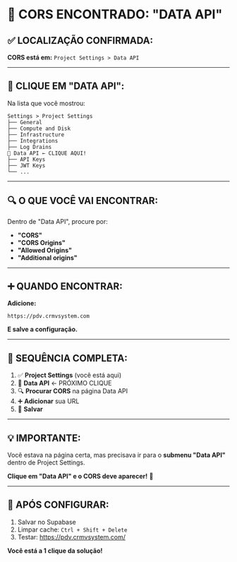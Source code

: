 # 🎯 CORS ENCONTRADO: "DATA API"

## ✅ LOCALIZAÇÃO CONFIRMADA:

**CORS está em:** `Project Settings > Data API`

---

## 🚀 CLIQUE EM "DATA API":

Na lista que você mostrou:
```
Settings > Project Settings
├── General
├── Compute and Disk
├── Infrastructure  
├── Integrations
├── Log Drains
🎯 Data API ← CLIQUE AQUI!
├── API Keys
├── JWT Keys
└── ...
```

---

## 🔍 O QUE VOCÊ VAI ENCONTRAR:

Dentro de "Data API", procure por:
- **"CORS"**
- **"CORS Origins"** 
- **"Allowed Origins"**
- **"Additional origins"**

---

## ➕ QUANDO ENCONTRAR:

**Adicione:**
```
https://pdv.crmvsystem.com
```

**E salve a configuração.**

---

## 🎯 SEQUÊNCIA COMPLETA:

1. ✅ **Project Settings** (você está aqui)
2. 🎯 **Data API** ← PRÓXIMO CLIQUE
3. 🔍 **Procurar CORS** na página Data API
4. ➕ **Adicionar** sua URL
5. 💾 **Salvar**

---

## 💡 IMPORTANTE:

Você estava na página certa, mas precisava ir para o **submenu "Data API"** dentro de Project Settings.

**Clique em "Data API" e o CORS deve aparecer!** 🚀

---

## 🧪 APÓS CONFIGURAR:

1. Salvar no Supabase
2. Limpar cache: `Ctrl + Shift + Delete`
3. Testar: https://pdv.crmvsystem.com/

**Você está a 1 clique da solução!**
